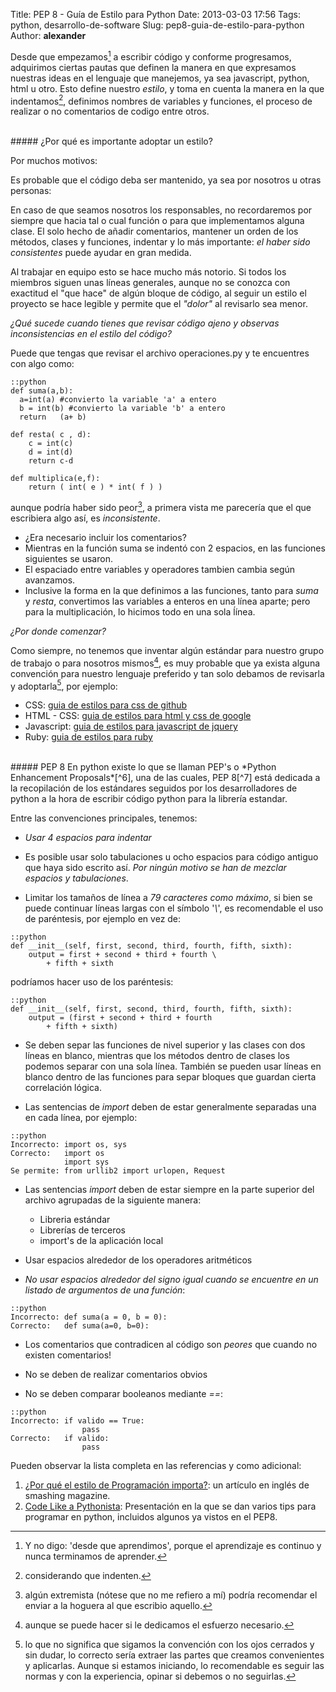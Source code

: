 Title: PEP 8 - Guía de Estilo para Python
Date: 2013-03-03 17:56
Tags: python, desarrollo-de-software
Slug: pep8-guia-de-estilo-para-python
Author: __alexander__

Desde que empezamos[^1] a escribir código y conforme progresamos, adquirimos ciertas pautas que definen la manera en que expresamos nuestras ideas en el lenguaje que manejemos, ya sea javascript, python, html u otro. Esto define nuestro *estilo*, y toma en cuenta la manera en la que indentamos[^2], definimos nombres de variables y funciones, el proceso de realizar o no comentarios de codigo entre otros.

<br>
##### ¿Por qué es importante adoptar un estilo?

Por muchos motivos:

Es probable que el código deba ser mantenido, ya sea por nosotros u otras personas:

En caso de que seamos nosotros los responsables, no recordaremos por siempre que hacia tal o cual función o para que implementamos alguna clase. El solo hecho de añadir comentarios, mantener un orden de los métodos, clases y funciones, indentar y lo más importante: *el haber sido consistentes*  puede ayudar en gran medida.

Al trabajar en equipo esto se hace mucho más notorio. Si todos los miembros siguen unas líneas generales, aunque no se conozca con exactitud el "que hace" de algún bloque de código, al seguir un estilo el proyecto se hace legible y permite que el *"dolor"* al revisarlo sea menor.

*¿Qué sucede cuando tienes que revisar código ajeno y observas inconsistencias en el estilo del código?*

Puede que tengas que revisar el archivo operaciones.py y te encuentres con algo como:

~~~~
::python
def suma(a,b):
  a=int(a) #convierto la variable 'a' a entero
  b = int(b) #convierto la variable 'b' a entero
  return   (a+ b)

def resta( c , d):
    c = int(c)
    d = int(d)
    return c-d

def multiplica(e,f):
    return ( int( e ) * int( f ) )
~~~~

aunque podría haber sido peor[^3], a primera vista me parecería que el que escribiera algo así, es *inconsistente*.

- ¿Era necesario incluir los comentarios?
- Mientras en la función suma se indentó con 2 espacios, en las funciones siguientes se usaron.
- El espaciado entre variables y operadores tambien cambia según avanzamos.
- Inclusive la forma en la que definimos a las funciones, tanto para *suma* y *resta*, convertimos las variables a enteros en una línea aparte; pero para la multiplicación, lo hicimos todo en una sola ĺínea.

*¿Por donde comenzar?*

Como siempre, no tenemos que inventar algún estándar para nuestro grupo de trabajo o para nosotros mismos[^4], es muy probable que ya exista alguna convención para nuestro lenguaje preferido y tan solo debamos de revisarla y adoptarla[^5], por ejemplo:

- CSS: [guia de estilos para css de github][github-css]
- HTML - CSS: [guia de estilos para html y css de google][google-html-css]
- Javascript: [guia de estilos para javascript de jquery][jquery-js]
- Ruby: [guia de estilos para ruby][ruby-styleguide]

<br>
##### PEP 8
En python existe lo que se llaman PEP's o *Python Enhancement Proposals*[^6], una de las cuales, PEP 8[^7] está dedicada a la recopilación de los estándares seguidos por los desarrolladores de python a la hora de escribir código python para la librería estandar.

Entre las convenciones principales, tenemos:

- *Usar 4 espacios para indentar*

- Es posible usar solo tabulaciones u ocho espacios para código antiguo que haya sido escrito así. *Por ningún motivo se han de mezclar espacios y tabulaciones*.

- Limitar los tamaños de línea a *79 caracteres como máximo*, si bien se puede continuar líneas largas con el símbolo '*\\*', es recomendable el uso de paréntesis, por ejemplo en vez de:

~~~~
::python
def __init__(self, first, second, third, fourth, fifth, sixth):
    output = first + second + third + fourth \
        + fifth + sixth
~~~~

podríamos hacer uso de los paréntesis:

~~~~
::python
def __init__(self, first, second, third, fourth, fifth, sixth):
    output = (first + second + third + fourth 
        + fifth + sixth)
~~~~

- Se deben separ las funciones de nivel superior y las clases con dos líneas en blanco, mientras que los métodos dentro de clases los podemos separar con una sola línea. También se pueden usar líneas en blanco dentro de las funciones para separ bloques que guardan cierta correlación lógica.

- Las sentencias de *import* deben de estar generalmente separadas una en cada línea, por ejemplo:

~~~~
::python
Incorrecto: import os, sys
Correcto:   import os
            import sys
Se permite: from urllib2 import urlopen, Request
~~~~

- Las sentencias *import* deben de estar siempre en la parte superior del archivo agrupadas de la siguiente manera:
    - Libreria estándar
    - Librerías de terceros
    - import's de la aplicación local

- Usar espacios alrededor de los operadores aritméticos

- *No usar espacios alrededor del signo igual cuando se encuentre en un listado de argumentos de una función*:

~~~~
::python
Incorrecto: def suma(a = 0, b = 0):
Correcto:   def suma(a=0, b=0):
~~~~

- Los comentarios que contradicen al código son *peores* que cuando no existen comentarios!

- No se deben de realizar comentarios obvios

- No se deben comparar booleanos mediante *==*:
~~~~
::python
Incorrecto: if valido == True:
                pass
Correcto:   if valido:
                pass
~~~~

Pueden observar la lista completa en las referencias y como adicional:

1. [¿Por qué el estilo de Programación importa?][why-coding-style-matters]: un artículo en inglés de smashing magazine.
2. [Code Like a Pythonista][pythonista]: Presentación en la que se dan varios tips para programar en python, incluidos algunos ya vistos en el PEP8.


[^1]: Y no digo: 'desde que aprendimos', porque el aprendizaje es continuo y nunca terminamos de aprender.

[^2]: considerando que indenten.

[^3]: algún extremista (nótese que no me refiero a mí) podría recomendar el enviar a la hoguera al que escribio aquello.

[^4]: aunque se puede hacer si le dedicamos el esfuerzo necesario.

[^5]: lo que no significa que sigamos la convención con los ojos cerrados y sin dudar, lo correcto sería extraer las partes que creamos convenientes y aplicarlas. Aunque si estamos iniciando, lo recomendable es seguir las normas y con la experiencia, opinar si debemos o no seguirlas.

[^6]: son documentos que proveen información a la comunidad de python o describen nuevas carácterísticas de python, su proceso de desarrollo o su entorno. más información [aquí][peps]. Y un listado alternativo de los peps [aquí][peps-io]

[^7]: pep8 en [inglés][pep8] y una versión traducida al [español][pep8-español] por Raúl González Duque.


[peps]: http://www.python.org/dev/peps/pep-0001/#what-is-a-pep
[github-css]: https://github.com/styleguide/css
[google-html-css]: http://google-styleguide.googlecode.com/svn/trunk/htmlcssguide.xml
[jquery-js]: http://contribute.jquery.org/style-guide/js/
[ruby-styleguide]: https://github.com/bbatsov/ruby-style-guide
[peps-io]: http://www.peps.io/
[pep8]: http://www.python.org/dev/peps/pep-0008/
[pep8-español]: http://mundogeek.net/traducciones/guia-estilo-python.htm
[why-coding-style-matters]: http://coding.smashingmagazine.com/2012/10/25/why-coding-style-matters/
[pythonista]: http://python.net/~goodger/projects/pycon/2007/idiomatic/presentation.html